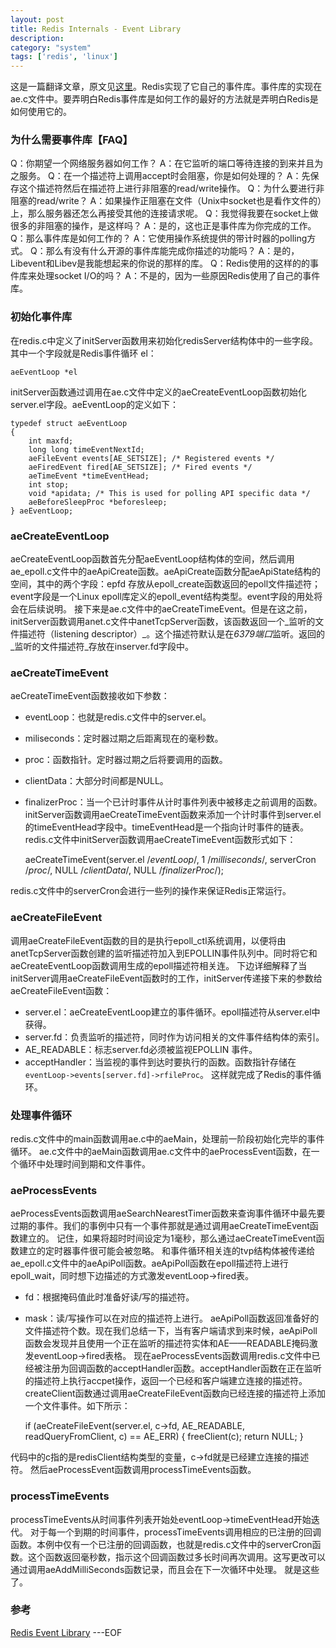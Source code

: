 ```yaml
---
layout: post
title: Redis Internals - Event Library 
description: 
category: "system"
tags: ['redis', 'linux']
---
```


这是一篇翻译文章，原文见[﻿这里](http://redis.io/topics/internals-rediseventlib)。Redis实现了它自己的事件库。事件库的实现在ae.c文件中。要弄明白Redis事件库是如何工作的最好的方法就是弄明白Redis是如何使用它的。

### 为什么需要事件库【FAQ】

Q：你期望一个网络服务器如何工作？ A：在它监听的端口等待连接的到来并且为之服务。 Q：在一个描述符上调用accept时会阻塞，你是如何处理的？ A：先保存这个描述符然后在描述符上进行非阻塞的read/write操作。 Q：为什么要进行非阻塞的read/write？ A：如果操作正阻塞在文件（Unix中socket也是看作文件的）上，那么服务器还怎么再接受其他的连接请求呢。 Q：我觉得我要在socket上做很多的非阻塞的操作，是这样吗？ A：是的，这也正是事件库为你完成的工作。 Q：那么事件库是如何工作的？ A：它使用操作系统提供的带计时器的polling方式。 Q：那么有没有什么开源的事件库能完成你描述的功能吗？ A：是的，Libevent和Libev是我能想起来的你说的那样的库。 Q：Redis使用的这样的的事件库来处理socket I/O的吗？ A：不是的，因为一些原因Redis使用了自己的事件库。 

### 初始化事件库

在redis.c中定义了initServer函数用来初始化redisServer结构体中的一些字段。其中一个字段就是Redis事件循环 el： 
    
    
    aeEventLoop *el
    

initServer函数通过调用在ae.c文件中定义的aeCreateEventLoop函数初始化server.el字段。aeEventLoop的定义如下： 
    
    
    typedef struct aeEventLoop 
    {
        int maxfd;
        long long timeEventNextId;
        aeFileEvent events[AE_SETSIZE]; /* Registered events */
        aeFiredEvent fired[AE_SETSIZE]; /* Fired events */
        aeTimeEvent *timeEventHead;
        int stop;
        void *apidata; /* This is used for polling API specific data */
        aeBeforeSleepProc *beforesleep;
    } aeEventLoop;
    

### aeCreateEventLoop

aeCreateEventLoop函数首先分配aeEventLoop结构体的空间，然后调用ae_epoll.c文件中的aeApiCreate函数。aeApiCreate函数分配aeApiState结构的空间，其中的两个字段：epfd 存放从epoll_create函数返回的epoll文件描述符；event字段是一个Linux epoll库定义的epoll_event结构类型。event字段的用处将会在后续说明。 接下来是ae.c文件中的aeCreateTimeEvent。但是在这之前，initServer函数调用anet.c文件中anetTcpServer函数，该函数返回一个_监听的文件描述符（listening descriptor）_。这个描述符默认是在*6379端口*监听。返回的_监听的文件描述符_存放在inserver.fd字段中。 

### aeCreateTimeEvent

aeCreateTimeEvent函数接收如下参数： 

  * eventLoop：也就是redis.c文件中的server.el。 
  * miliseconds：定时器过期之后距离现在的毫秒数。 
  * proc：函数指针。定时器过期之后将要调用的函数。 
  * clientData：大部分时间都是NULL。 
  * finalizerProc：当一个已计时事件从计时事件列表中被移走之前调用的函数。  initServer函数调用aeCreateTimeEvent函数来添加一个计时事件到server.el的timeEventHead字段中。timeEventHead是一个指向计时事件的链表。redis.c文件中initServer函数调用aeCreateTimeEvent函数形式如下： 
    
    
    aeCreateTimeEvent(server.el /*eventLoop*/, 1 /*milliseconds*/, serverCron /*proc*/, NULL /*clientData*/, NULL /*finalizerProc*/);
    

redis.c文件中的serverCron会进行一些列的操作来保证Redis正常运行。 

### aeCreateFileEvent

调用aeCreateFileEvent函数的目的是执行epoll_ctl系统调用，以便将由anetTcpServer函数创建的监听描述符加入到EPOLLIN事件队列中。同时将它和aeCreateEventLoop函数调用生成的epoll描述符相关连。 下边详细解释了当initServer调用aeCreateFileEvent函数时的工作，initServer传递接下来的参数给aeCreateFileEvent函数： 

  * server.el：aeCreateEventLoop建立的事件循环。epoll描述符从server.el中获得。 
  * server.fd：负责监听的描述符，同时作为访问相关的文件事件结构体的索引。 
  * AE_READABLE：标志server.fd必须被监视EPOLLIN 事件。 
  * acceptHandler：当监视的事件到达时要执行的函数。函数指针存储在 `eventLoop->events[server.fd]->rfileProc`。  这样就完成了Redis的事件循环。 

### 处理事件循环

redis.c文件中的main函数调用ae.c中的aeMain，处理前一阶段初始化完毕的事件循环。 ae.c文件中的aeMain函数调用ae.c文件中的aeProcessEvent函数，在一个循环中处理时间到期和文件事件。 

### aeProcessEvents

aeProcessEvents函数调用aeSearchNearestTimer函数来查询事件循环中最先要过期的事件。我们的事例中只有一个事件那就是通过调用aeCreateTimeEvent函数建立的。 记住，如果将超时时间设定为1毫秒，那么通过aeCreateTimeEvent函数建立的定时器事件很可能会被忽略。 和事件循环相关连的tvp结构体被传递给ae_epoll.c文件中的aeApiPoll函数。aeApiPoll函数在epoll描述符上进行epoll_wait，同时想下边描述的方式激发eventLoop->fired表。 

  * fd：根据掩码值此时准备好读/写的描述符。 
  * mask：读/写操作可以在对应的描述符上进行。  aeApiPoll函数返回准备好的文件描述符个数。现在我们总结一下，当有客户端请求到来时候，aeApiPoll函数会发现并且使用一个正在监听的描述符实体和AE——READABLE掩码激发eventLoop->fired表格。 现在aeProcessEvents函数调用redis.c文件中已经被注册为回调函数的acceptHandler函数。acceptHandler函数在正在监听的描述符上执行accpet操作，返回一个已经和客户端建立连接的描述符。createClient函数通过调用aeCreateFileEvent函数向已经连接的描述符上添加一个文件事件。如下所示： 
    
    
    if (aeCreateFileEvent(server.el, c->fd, AE_READABLE,
        readQueryFromClient, c) == AE_ERR) {
        freeClient(c);
        return NULL;
    }
    

代码中的c指的是redisClient结构类型的变量，c->fd就是已经建立连接的描述符。 然后aeProcessEvent函数调用processTimeEvents函数。 

### processTimeEvents

processTimeEvents从时间事件列表开始处eventLoop->timeEventHead开始迭代。 对于每一个到期的时间事件，processTimeEvents调用相应的已注册的回调函数。本例中仅有一个已注册的回调函数，也就是redis.c文件中的serverCron函数。这个函数返回毫秒数，指示这个回调函数过多长时间再次调用。这写更改可以通过调用aeAddMilliSeconds函数记录，而且会在下一次循环中处理。 就是这些了。 

### 参考

[﻿Redis Event Library](http://redis.io/topics/internals-rediseventlib) \---EOF
